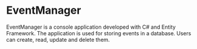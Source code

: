 # EventManager
EventManager is a console application developed with C# and Entity Framework. The application is used for storing events in a database. Users can create, read, update and delete them.
